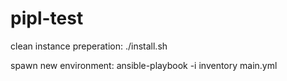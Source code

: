 # pipl-test
clean instance preperation:
./install.sh

spawn new environment:
ansible-playbook -i inventory main.yml

